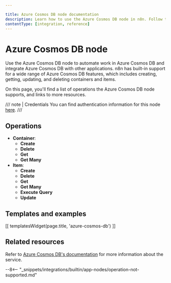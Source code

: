 ```yaml
---

title: Azure Cosmos DB node documentation
description: Learn how to use the Azure Cosmos DB node in n8n. Follow technical documentation to integrate Azure Cosmos DB node into your workflows.
contentType: [integration, reference]
---
```


# Azure Cosmos DB node

Use the Azure Cosmos DB node to automate work in Azure Cosmos DB and integrate Azure Cosmos DB with other applications. n8n has built-in support for a wide range of Azure Cosmos DB features, which includes creating, getting, updating, and deleting containers and items.

On this page, you'll find a list of operations the Azure Cosmos DB node supports, and links to more resources.

///  note  | Credentials
You can find authentication information for this node [here](/integrations/builtin/credentials/azurecosmosdb.md).
///


## Operations

* **Container**:
	* **Create**
	* **Delete**
	* **Get**
	* **Get Many**
* **Item**:
	* **Create**
	* **Delete**
	* **Get**
	* **Get Many**
	* **Execute Query**
	* **Update**

## Templates and examples

<!-- see https://www.notion.so/n8n/Pull-in-templates-for-the-integrations-pages-37c716837b804d30a33b47475f6e3780 -->
[[ templatesWidget(page.title, 'azure-cosmos-db') ]]

## Related resources

<!-- vale Vale.Spelling = NO -->
Refer to [Azure Cosmos DB's documentation](https://learn.microsoft.com/en-us/rest/api/cosmos-db/) for more information about the service.
<!-- vale Vale.Spelling = YES -->

--8<-- "_snippets/integrations/builtin/app-nodes/operation-not-supported.md"
